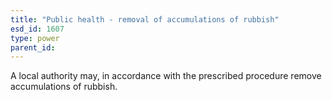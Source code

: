 ```yaml
---
title: "Public health - removal of accumulations of rubbish"
esd_id: 1607
type: power
parent_id:  
---
```


A local authority may, in accordance with the prescribed procedure remove accumulations of rubbish.


